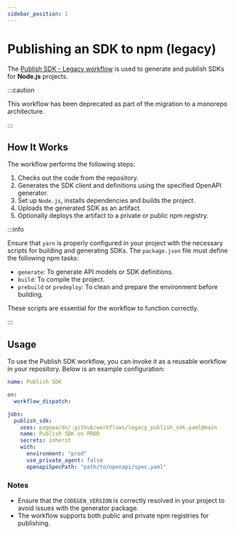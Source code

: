 ```yaml
---
sidebar_position: 1
---
```


# Publishing an SDK to npm (legacy)

The
[Publish SDK - Legacy workflow](https://github.com/pagopa/dx/blob/main/.github/workflows/legacy_publish_sdk.yaml)
is used to generate and publish SDKs for **Node.js** projects.

:::caution

This workflow has been deprecated as part of the migration to a monorepo
architecture.

:::

## How It Works

The workflow performs the following steps:

1. Checks out the code from the repository.
2. Generates the SDK client and definitions using the specified OpenAPI
   generator.
3. Set up `Node.js`, installs dependencies and builds the project.
4. Uploads the generated SDK as an artifact.
5. Optionally deploys the artifact to a private or public npm registry.

:::info

Ensure that `yarn` is properly configured in your project with the necessary
scripts for building and generating SDKs. The `package.json` file must define
the following npm tasks:

- `generate`: To generate API models or SDK definitions.
- `build`: To compile the project.
- `prebuild` or `predeploy`: To clean and prepare the environment before
  building.

These scripts are essential for the workflow to function correctly.

:::

## Usage

To use the Publish SDK workflow, you can invoke it as a reusable workflow in
your repository. Below is an example configuration:

```yaml
name: Publish SDK

on:
  workflow_dispatch:

jobs:
  publish_sdk:
    uses: pagopa/dx/.github/workflows/legacy_publish_sdk.yaml@main
    name: Publish SDK on PROD
    secrets: inherit
    with:
      environment: "prod"
      use_private_agent: false
      openapiSpecPath: "path/to/openapi/spec.yaml"
```

### Notes

- Ensure that the `CODEGEN_VERSION` is correctly resolved in your project to
  avoid issues with the generator package.
- The workflow supports both public and private npm registries for publishing.
